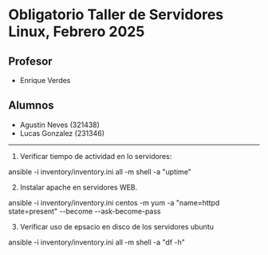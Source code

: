 #  Obligatorio Taller de Servidores Linux, Febrero 2025

## Profesor

- Enrique Verdes

## Alumnos

- Agustin Neves (321438)
- Lucas Gonzalez (231346)

***

1. Verificar tiempo de actividad en lo servidores:

ansible -i inventory/inventory.ini all -m shell -a "uptime"

2. Instalar apache en servidores WEB.

ansible -i inventory/inventory.ini centos -m yum -a "name=httpd state=present" --become --ask-become-pass

3. Verificar uso de epsacio en disco de los servidores ubuntu

ansible -i inventory/inventory.ini all -m shell -a "df -h"

